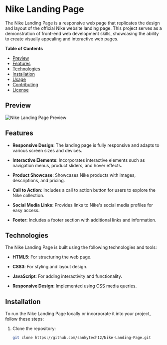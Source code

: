 # Nike Landing Page



The Nike Landing Page is a responsive web page that replicates the design and layout of the official Nike website landing page. This project serves as a demonstration of front-end web development skills, showcasing the ability to create visually appealing and interactive web pages.

**Table of Contents**
- [Preview](#preview)
- [Features](#features)
- [Technologies](#technologies)
- [Installation](#installation)
- [Usage](#usage)
- [Contributing](#contributing)
- [License](#license)

## Preview

![Nike Landing Page Preview](https://raw.githubusercontent.com/trananhtuat/nike-shoes-landing-page/main/Screenshot_2.png)


## Features

- **Responsive Design**: The landing page is fully responsive and adapts to various screen sizes and devices.

- **Interactive Elements**: Incorporates interactive elements such as navigation menus, product sliders, and hover effects.

- **Product Showcase**: Showcases Nike products with images, descriptions, and pricing.

- **Call to Action**: Includes a call to action button for users to explore the Nike collection.

- **Social Media Links**: Provides links to Nike's social media profiles for easy access.

- **Footer**: Includes a footer section with additional links and information.

## Technologies

The Nike Landing Page is built using the following technologies and tools:

- **HTML5**: For structuring the web page.

- **CSS3**: For styling and layout design.

- **JavaScript**: For adding interactivity and functionality.

- **Responsive Design**: Implemented using CSS media queries.

## Installation

To run the Nike Landing Page locally or incorporate it into your project, follow these steps:

1. Clone the repository:
   ```bash
   git clone https://github.com/sankytech12/Nike-Landing-Page.git
